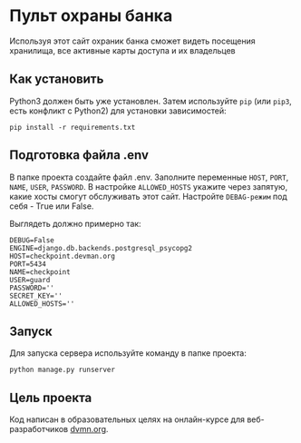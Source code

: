# Пульт охраны банка

Используя этот сайт охраник банка сможет видеть посещения хранилища, все активные карты доступа и их владельцев

## Как установить

Python3 должен быть уже установлен. Затем используйте `pip` (или `pip3`, есть конфликт с Python2) для установки зависимостей:

```
pip install -r requirements.txt
```
## Подготовка файла .env

В папке проекта создайте файл .env. Заполните переменные `HOST`, `PORT`, `NAME`, `USER`, `PASSWORD`. В настройке `ALLOWED_HOSTS` укажите через запятую, какие хосты смогут обслуживать этот сайт. Настройте `DEBAG-режим` под себя - Тгue или False.

Выглядеть должно примерно так: 

```
DEBUG=False
ENGINE=django.db.backends.postgresql_psycopg2
HOST=checkpoint.devman.org
PORT=5434
NAME=checkpoint
USER=guard
PASSWORD=''
SECRET_KEY=''
ALLOWED_HOSTS=''
```
## Запуск 

Для запуска сервера используйте команду в папке проекта:

```
python manage.py runserver
```

## Цель проекта

Код написан в образовательных целях на онлайн-курсе для веб-разработчиков [dvmn.org](https://dvmn.org/).
